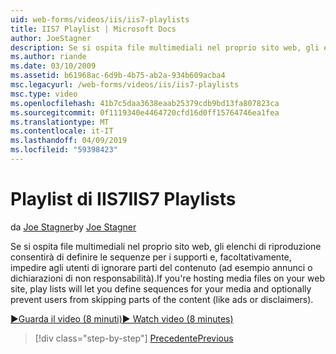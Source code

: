 ```yaml
---
uid: web-forms/videos/iis/iis7-playlists
title: IIS7 Playlist | Microsoft Docs
author: JoeStagner
description: Se si ospita file multimediali nel proprio sito web, gli elenchi di riproduzione consentirà di definire le sequenze per i supporti e, facoltativamente, impedire agli utenti di ignorare parti di t...
ms.author: riande
ms.date: 03/10/2009
ms.assetid: b61968ac-6d9b-4b75-ab2a-934b609acba4
msc.legacyurl: /web-forms/videos/iis/iis7-playlists
msc.type: video
ms.openlocfilehash: 41b7c5daa3638eaab25379cdb9bd13fa807823ca
ms.sourcegitcommit: 0f1119340e4464720cfd16d0ff15764746ea1fea
ms.translationtype: MT
ms.contentlocale: it-IT
ms.lasthandoff: 04/09/2019
ms.locfileid: "59398423"
---
```

# <a name="iis7-playlists"></a><span data-ttu-id="21ffa-103">Playlist di IIS7</span><span class="sxs-lookup"><span data-stu-id="21ffa-103">IIS7 Playlists</span></span>

<span data-ttu-id="21ffa-104">da [Joe Stagner](https://github.com/JoeStagner)</span><span class="sxs-lookup"><span data-stu-id="21ffa-104">by [Joe Stagner](https://github.com/JoeStagner)</span></span>

<span data-ttu-id="21ffa-105">Se si ospita file multimediali nel proprio sito web, gli elenchi di riproduzione consentirà di definire le sequenze per i supporti e, facoltativamente, impedire agli utenti di ignorare parti del contenuto (ad esempio annunci o dichiarazioni di non responsabilità).</span><span class="sxs-lookup"><span data-stu-id="21ffa-105">If you're hosting media files on your web site, play lists will let you define sequences for your media and optionally prevent users from skipping parts of the content (like ads or disclaimers).</span></span>

[<span data-ttu-id="21ffa-106">&#9654;Guarda il video (8 minuti)</span><span class="sxs-lookup"><span data-stu-id="21ffa-106">&#9654; Watch video (8 minutes)</span></span>](https://channel9.msdn.com/Blogs/ASP-NET-Site-Videos/iis7-playlists)

> [!div class="step-by-step"]
> [<span data-ttu-id="21ffa-107">Precedente</span><span class="sxs-lookup"><span data-stu-id="21ffa-107">Previous</span></span>](bit-rate-throttling.md)
